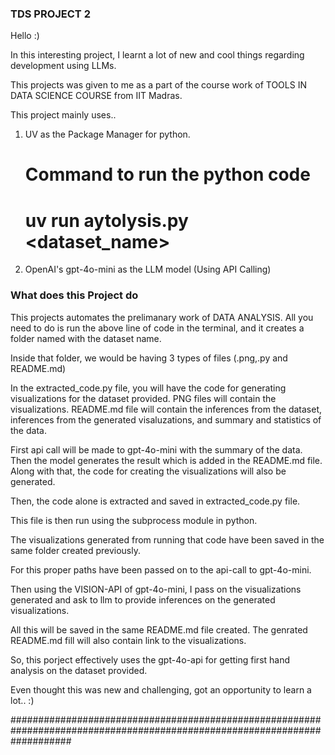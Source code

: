 ### TDS PROJECT 2 ###

Hello :)

In this interesting project, I learnt a lot of new and cool things regarding development using LLMs.

This projects was given to me as a part of the course work of TOOLS IN DATA SCIENCE COURSE from IIT Madras.

This project mainly uses..
1. UV as the Package Manager for python.
    # Command to run the python code
    # uv run aytolysis.py <dataset_name>

2. OpenAI's gpt-4o-mini as the LLM model (Using API Calling)

### What does this Project do ###

This projects automates the prelimanary work of DATA ANALYSIS.
All you need to do is run the above line of code in the terminal, and it creates a folder named with the dataset name.

Inside that folder, we would be having 3 types of files (.png,.py and README.md)

In the extracted_code.py file, you will have the code for generating visualizations for the dataset provided.
PNG files will contain the visualizations.
README.md file will contain the inferences from the dataset, inferences from the generated visaluzations, and summary and statistics of the data.

First api call will be made to gpt-4o-mini with the summary of the data. Then the model generates the result which is added in the README.md file. Along with  that, the code for creating the visualizations will also be generated.

Then, the code alone is extracted and saved in extracted_code.py file.

This file is then run using the subprocess module in python.

The visualizations generated from running that code have been saved in the same folder created previously.

For this proper paths have been passed on to the api-call to gpt-4o-mini.

Then using the VISION-API of gpt-4o-mini, I pass on the visualizations generated and ask to llm to provide inferences on the generated visualizations.

All this will be saved in the same README.md file created.
The genrated README.md fill will also contain link to the visualizations. 

So, this porject effectively uses the gpt-4o-api for getting first hand analysis on the dataset provided.

Even thought this was new and challenging, got an opportunity to learn a lot.. :)

###########################################################################################################################